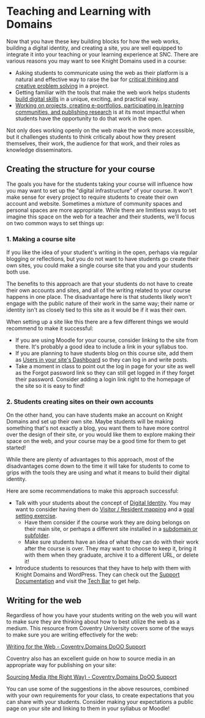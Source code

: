 # Teaching and Learning with Domains

Now that you have these key building blocks for how the web works, building a digital identity, and creating a site, you are well equipped to integrate it into your teaching or your learning experience at SNC. There are various reasons you may want to see Knight Domains used in a course:

- Asking students to communicate using the web as their platform is a natural and effective way to raise the bar for [critical thinking and creative problem solving](https://www.snc.edu/oie/assessment/cwlo.html) in a project.
- Getting familiar with the tools that make the web work helps students [build digital skills](https://techbar.knight.domains/bryn-mawr-framework/) in a unique, exciting, and practical way.
- [Working on projects, creating e-portfolios, participating in learning communities, and publishing research](https://www.aacu.org/trending-topics/high-impact) is at its most impactful when students have the opportunity to do that work in the open.

Not only does working openly on the web make the work more accessible, but it challenges students to think critically about how they present themselves, their work, the audience for that work, and their roles as knowledge disseminators.

## Creating the structure for your course

The goals you have for the students taking your course will influence how you may want to set up the "digital infrastructure" of your course. It won't make sense for every project to require students to create their own account and website. Sometimes a mixture of community spaces and personal spaces are more appropriate. While there are limitless ways to set imagine this space on the web for a teacher and their students, we'll focus on two common ways to set things up:

### 1. Making a course site

If you like the idea of your student's writing in the open, perhaps via regular blogging or reflections, but you do not want to have students go create their own sites, you could make a single course site that you and your students both use.

The benefits to this approach are that your students do not have to create their own accounts and sites, and all of the writing related to your course happens in one place. The disadvantage here is that students likely won't engage with the public nature of their work in the same way; their name or identity isn't as closely tied to this site as it would be if it was their own.

When setting up a site like this there are a few different things we would recommend to make it successful:
- If you are using Moodle for your course, consider linking to the site from there. It's probably a good idea to include a link in your syllabus too.
- If you are planning to have students blog on this course site, add them as [Users in your site's Dashboard](https://www.wpbeginner.com/beginners-guide/how-to-add-new-users-and-authors-to-your-wordpress-blog/#manual) so they can log in and write posts.
- Take a moment in class to point out the log in page for your site as well as the Forgot password link so they can still get logged in if they forget their password. Consider adding a login link right to the homepage of the site so it is easy to find!

### 2. Students creating sites on their own accounts

On the other hand, you can have students make an account on Knight Domains and set up their own site. Maybe students will be making something that's not exactly a blog, you want them to have more control over the design of their site, or you would like them to explore making their space on the web, and your course may be a good time for them to get started!

While there are plenty of advantages to this approach, most of the disadvantages come down to the time it will take for students to come to grips with the tools they are using and what it means to build their digital identity.

Here are some recommendations to make this approach successful:
- Talk with your students about the concept of [Digital Identity](https://docs.reclaimed.tech/domains-camp-2?view=). You may want to consider having them do [Visitor / Resident mapping](https://docs.reclaimed.tech/domains-camp-2?view=#Visitors-and-Residents) and a [goal setting exercise](https://docs.reclaimed.tech/domains-camp-4#).
    - Have them consider if the course work they are doing belongs on their main site, or perhaps a different site installed in a [subdomain or subfolder](https://support.reclaimhosting.com/hc/en-us/articles/4404727287575-Subdomains-and-Subfolders#understanding-file-structures-0-1).
    - Make sure students have an idea of what they can do with their work after the course is over. They may want to choose to keep it, bring it with them when they graduate, archive it to a different URL, or delete it!
- Introduce students to resources that they have to help with them with Knight Domains and WordPress. They can check out the [Support Documentation](https://knight.domains/support/) and visit the [Tech Bar](https://techbar.knight.domains/) to get help.

## Writing for the web

Regardless of how you have your students writing on the web you will want to make sure they are thinking about how to best utilize the web as a medium. This resource from Coventry University covers some of the ways to make sure you are writing effectively for the web:

[Writing for the Web - Coventry.Domains DoOO Support](https://coventry.domains/learn/writing-for-the-web/)

Coventry also has an excellent guide on how to source media in an appropriate way for publishing on your site:

[Sourcing Media (the Right Way) - Coventry.Domains DoOO Support](https://coventry.domains/learn/sourcing-media/)

You can use some of the suggestions in the above resources, combined with your own requirements for your class, to create expectations that you can share with your students. Consider making your expectations a public page on your site and linking to them in your syllabus or Moodle!
